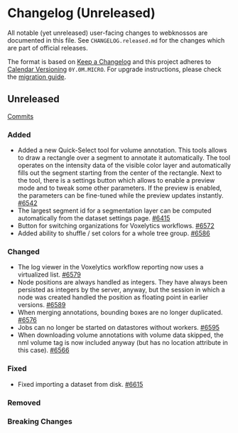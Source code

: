 # Changelog (Unreleased)

All notable (yet unreleased) user-facing changes to webknossos are documented in this file.
See `CHANGELOG.released.md` for the changes which are part of official releases.

The format is based on [Keep a Changelog](http://keepachangelog.com/en/1.0.0/)
and this project adheres to [Calendar Versioning](http://calver.org/) `0Y.0M.MICRO`.
For upgrade instructions, please check the [migration guide](MIGRATIONS.released.md).

## Unreleased
[Commits](https://github.com/scalableminds/webknossos/compare/22.11.1...HEAD)

### Added
- Added a new Quick-Select tool for volume annotation. This tools allows to draw a rectangle over a segment to annotate it automatically. The tool operates on the intensity data of the visible color layer and automatically fills out the segment starting from the center of the rectangle. Next to the tool, there is a settings button which allows to enable a preview mode and to tweak some other parameters. If the preview is enabled, the parameters can be fine-tuned while the preview updates instantly. [#6542](https://github.com/scalableminds/webknossos/pull/6542)
- The largest segment id for a segmentation layer can be computed automatically from the dataset settings page. [#6415](https://github.com/scalableminds/webknossos/pull/6415)
- Button for switching organizations for Voxelytics workflows. [#6572](https://github.com/scalableminds/webknossos/pull/6572)
- Added ability to shuffle / set colors for a whole tree group. [#6586](https://github.com/scalableminds/webknossos/pull/6586)

### Changed
- The log viewer in the Voxelytics workflow reporting now uses a virtualized list. [#6579](https://github.com/scalableminds/webknossos/pull/6579)
- Node positions are always handled as integers. They have always been persisted as integers by the server, anyway, but the session in which a node was created handled the position as floating point in earlier versions. [#6589](https://github.com/scalableminds/webknossos/pull/6589)
- When merging annotations, bounding boxes are no longer duplicated. [#6576](https://github.com/scalableminds/webknossos/pull/6576)
- Jobs can no longer be started on datastores without workers. [#6595](https://github.com/scalableminds/webknossos/pull/6595)
- When downloading volume annotations with volume data skipped, the nml volume tag is now included anyway (but has no location attribute in this case). [#6566](https://github.com/scalableminds/webknossos/pull/6566)

### Fixed
- Fixed importing a dataset from disk. [#6615](https://github.com/scalableminds/webknossos/pull/6615)

### Removed

### Breaking Changes
